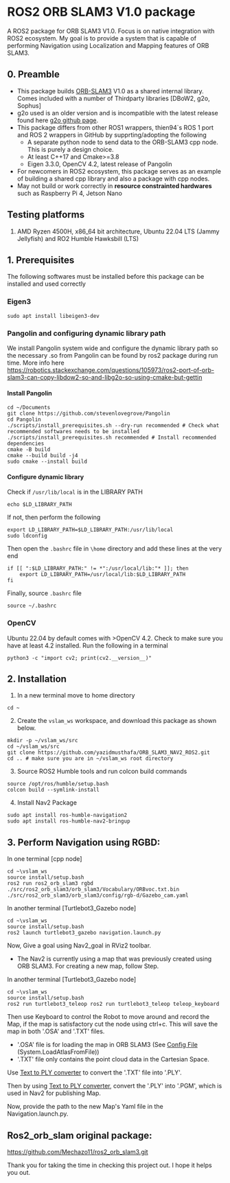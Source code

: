 # ROS2 ORB SLAM3 V1.0 package

A ROS2 package for ORB SLAM3 V1.0. Focus is on native integration with ROS2 ecosystem. My goal is to provide a system that is capable of performing Navigation using Localization and Mapping features of ORB SLAM3.

## 0. Preamble
* This package builds [ORB-SLAM3](https://github.com/UZ-SLAMLab/ORB_SLAM3) V1.0 as a shared internal library. Comes included with a number of Thirdparty libraries [DBoW2, g2o, Sophus]
* g2o used is an older version and is incompatible with the latest release found here [g2o github page](https://github.com/RainerKuemmerle/g2o).
* This package differs from other ROS1 wrappers, thien94`s ROS 1 port and ROS 2 wrappers in GitHub by supprting/adopting the following
  * A separate python node to send data to the ORB-SLAM3 cpp node. This is purely a design choice.
  * At least C++17 and Cmake>=3.8
  * Eigen 3.3.0, OpenCV 4.2, latest release of Pangolin
* For newcomers in ROS2 ecosystem, this package serves as an example of building a shared cpp library and also a package with cpp nodes.
* May not build or work correctly in **resource constrainted hardwares** such as Raspberry Pi 4, Jetson Nano

## Testing platforms
1. AMD Ryzen 4500H, x86_64 bit architecture, Ubuntu 22.04 LTS (Jammy Jellyfish) and RO2 Humble Hawksbill (LTS)

## 1. Prerequisites
The following softwares must be installed before this package can be installed and used correctly

### Eigen3

```
sudo apt install libeigen3-dev
```

### Pangolin and configuring dynamic library path
We install Pangolin system wide and configure the dynamic library path so the necessary .so from Pangolin can be found by ros2 package during run time. More info here https://robotics.stackexchange.com/questions/105973/ros2-port-of-orb-slam3-can-copy-libdow2-so-and-libg2o-so-using-cmake-but-gettin

#### Install Pangolin

```
cd ~/Documents
git clone https://github.com/stevenlovegrove/Pangolin
cd Pangolin
./scripts/install_prerequisites.sh --dry-run recommended # Check what recommended softwares needs to be installed
./scripts/install_prerequisites.sh recommended # Install recommended dependencies
cmake -B build
cmake --build build -j4
sudo cmake --install build
```
#### Configure dynamic library

Check if ```/usr/lib/local``` is in the LIBRARY PATH
```
echo $LD_LIBRARY_PATH
```
If not, then perform the following 
```
export LD_LIBRARY_PATH=$LD_LIBRARY_PATH:/usr/lib/local
sudo ldconfig
```
Then open the ```.bashrc``` file in ```\home``` directory and add these lines at the very end
```
if [[ ":$LD_LIBRARY_PATH:" != *":/usr/local/lib:"* ]]; then
    export LD_LIBRARY_PATH=/usr/local/lib:$LD_LIBRARY_PATH
fi
```
Finally, source ```.bashrc``` file 
```
source ~/.bashrc
```
 
### OpenCV
Ubuntu 22.04 by default comes with >OpenCV 4.2. Check to make sure you have at least 4.2 installed. Run the following in a terminal
```
python3 -c "import cv2; print(cv2.__version__)" 
```

## 2. Installation
1. In a new terminal move to home directory
```
cd ~
```
2. Create the ```vslam_ws``` workspace, and download this package as shown below.
```
mkdir -p ~/vslam_ws/src
cd ~/vslam_ws/src
git clone https://github.com/yazidmusthafa/ORB_SLAM3_NAV2_ROS2.git
cd .. # make sure you are in ~/vslam_ws root directory
```
3. Source ROS2 Humble tools and run colcon build commands
```
source /opt/ros/humble/setup.bash
colcon build --symlink-install
```

4. Install Nav2 Package
```
sudo apt install ros-humble-navigation2
sudo apt install ros-humble-nav2-bringup
```

## 3. Perform Navigation using RGBD:

In one terminal [cpp node]
```
cd ~\vslam_ws
source install/setup.bash
ros2 run ros2_orb_slam3 rgbd ./src/ros2_orb_slam3/orb_slam3/Vocabulary/ORBvoc.txt.bin ./src/ros2_orb_slam3/orb_slam3/config/rgb-d/Gazebo_cam.yaml

```

In another terminal [Turtlebot3_Gazebo node]
```
cd ~\vslam_ws
source install/setup.bash
ros2 launch turtlebot3_gazebo navigation.launch.py
```

Now, Give a goal using Nav2_goal in RViz2 toolbar.

* The Nav2 is currently using a map that was previously created using ORB SLAM3. For creating a new map, follow Step.

In another terminal [Turtlebot3_Gazebo node]
```
cd ~\vslam_ws
source install/setup.bash
ros2 run turtlebot3_teleop ros2 run turtlebot3_teleop teleop_keyboard
```
Then use Keyboard to control the Robot to move around and record the Map, if the map is satisfactory cut the node using ctrl+c. This will save the map in both '.OSA' and '.TXT' files.

* '.OSA' file is for loading the map in ORB SLAM3 (See [Config File](https://github.com/yazidmusthafa/ORB_SLAM3_NAV2_ROS2/blob/main/ros2_orb_slam3/orb_slam3/config/rgb-d/Gazebo_cam.yaml) (System.LoadAtlasFromFile))
* '.TXT' file only contains the point cloud data in the Cartesian Space.

Use [Text to PLY converter](https://github.com/yazidmusthafa/ORB_SLAM3_NAV2_ROS2/blob/main/ros2_orb_slam3/src/txt_to_ply.py) to convert the '.TXT' file into '.PLY'.

Then by using [Text to PLY converter](https://github.com/yazidmusthafa/ORB_SLAM3_NAV2_ROS2/blob/main/ros2_orb_slam3/src/ply_to_pgm_with_filter.py), convert the '.PLY' into '.PGM', which is used in Nav2 for publishing Map.

Now, provide the path to the new Map's Yaml file in the Navigation.launch.py.

## Ros2_orb_slam original package:

https://github.com/Mechazo11/ros2_orb_slam3.git

Thank you for taking the time in checking this project out. I hope it helps you out.